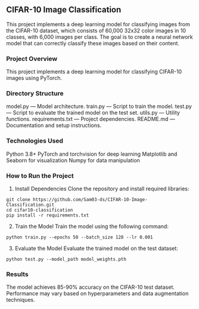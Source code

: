 ## CIFAR-10 Image Classification
This project implements a deep learning model for classifying images from the CIFAR-10 dataset, which consists of 60,000 32x32 color images in 10 classes, with 6,000 images per class. The goal is to create a neural network model that can correctly classify these images based on their content.

### Project Overview
This project implements a deep learning model for classifying CIFAR-10 images using PyTorch.

### Directory Structure
model.py — Model architecture.
train.py — Script to train the model.
test.py — Script to evaluate the trained model on the test set.
utils.py — Utility functions.
requirements.txt — Project dependencies.
README.md — Documentation and setup instructions.

### Technologies Used
Python 3.8+
PyTorch and torchvision for deep learning
Matplotlib and Seaborn for visualization
Numpy for data manipulation

### How to Run the Project
1. Install Dependencies
Clone the repository and install required libraries:
  ```shell
  git clone https://github.com/Sam03-ds/CIFAR-10-Image-Classification.git
  cd cifar10-classification
pip install -r requirements.txt
```

2. Train the Model
Train the model using the following command:
```shell
python train.py --epochs 50 --batch_size 128 --lr 0.001
```
3. Evaluate the Model
Evaluate the trained model on the test dataset:
```shell
python test.py --model_path model_weights.pth
```
### Results
The model achieves 85-90% accuracy on the CIFAR-10 test dataset. Performance may vary based on hyperparameters and data augmentation techniques.




